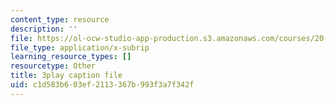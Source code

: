 ```yaml
---
content_type: resource
description: ''
file: https://ol-ocw-studio-app-production.s3.amazonaws.com/courses/20-219-becoming-the-next-bill-nye-writing-and-hosting-the-educational-show-january-iap-2015/c1d583b603ef2113367b993f3a7f342f_CbDsSQEvEkA.srt
file_type: application/x-subrip
learning_resource_types: []
resourcetype: Other
title: 3play caption file
uid: c1d583b6-03ef-2113-367b-993f3a7f342f
---
```

